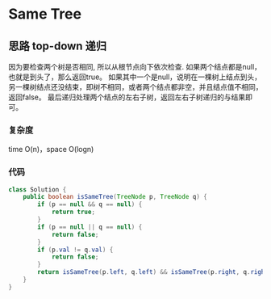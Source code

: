 # Same Tree

## 思路 top-down 递归
因为要检查两个树是否相同, 所以从根节点向下依次检查.
如果两个结点都是null，也就是到头了，那么返回true。
如果其中一个是null，说明在一棵树上结点到头，另一棵树结点还没结束，即树不相同，或者两个结点都非空，并且结点值不相同，返回false。
最后递归处理两个结点的左右子树，返回左右子树递归的与结果即可。

### 复杂度
time O(n)，space O(logn)

### 代码
```java
class Solution {
    public boolean isSameTree(TreeNode p, TreeNode q) {
        if (p == null && q == null) {
            return true;
        }
        if (p == null || q == null) {
            return false;
        }
        if (p.val != q.val) {
            return false;
        }
        return isSameTree(p.left, q.left) && isSameTree(p.right, q.right);
    }
}
```
